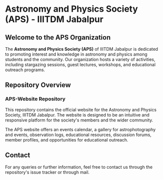 # Astronomy and Physics Society (APS) - IIITDM Jabalpur

## Welcome to the APS Organization

The **Astronomy and Physics Society (APS)** of IIITDM Jabalpur is dedicated to promoting interest and knowledge in astronomy and physics among students and the community. Our organization hosts a variety of activities, including stargazing sessions, guest lectures, workshops, and educational outreach programs.

## Repository Overview

### APS-Website Repository

This repository contains the official website for the Astronomy and Physics Society, IIITDM Jabalpur. The website is designed to be an intuitive and responsive platform for the society's members and the wider community.

The APS website offers an events calendar, a gallery for astrophotography and events, observation logs, educational resources, discussion forums, member profiles, and opportunities for educational outreach.

## Contact

For any queries or further information, feel free to contact us through the repository's issue tracker or through mail.
